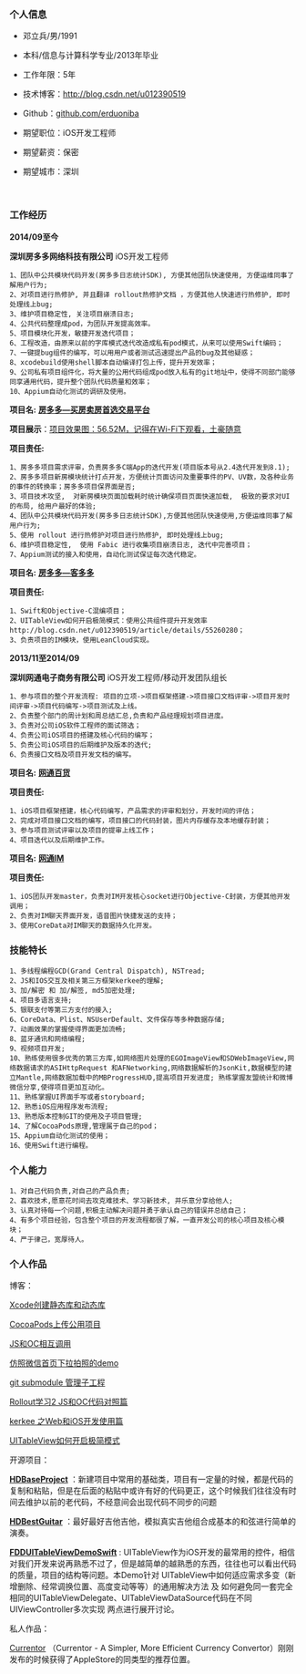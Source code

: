 ### 个人信息

- 邓立兵/男/1991

- 本科/信息与计算科学专业/2013年毕业

- 工作年限：5年

- 技术博客：http://blog.csdn.net/u012390519

- Github：[github.com/erduoniba](https://github.com/erduoniba)

- 期望职位：iOS开发工程师

- 期望薪资：保密

- 期望城市：深圳

  ​

### 工作经历

**2014/09至今**

**深圳房多多网络科技有限公司**     iOS开发工程师

```
1、团队中公共模块代码开发(房多多日志统计SDK), 方便其他团队快速使用, 方便运维同事了解用户行为; 
2、对项目进行热修护, 并且翻译 rollout热修护文档 ，方便其他人快速进行热修护, 即时处理线上bug;
3、维护项目稳定性, 关注项目崩溃日志;
4、公共代码整理成pod，为团队开发提高效率。
5、项目模块化开发，敏捷开发迭代项目；
6、工程改造，由原来以前的字库模式迭代改造成私有pod模式，从来可以使用Swift编码；
7、一键提bug组件的编写，可以用用户或者测试迅速提出产品的bug及其他疑惑；
8、xcodebuild使用shell脚本自动编译打包上传，提升开发效率；
9、公司私有项目组件化，将大量的公用代码组成pod放入私有的git地址中，使得不同部门能够同享通用代码，提升整个团队代码质量和效率；
10、Appium自动化测试的调研及使用。
```

**项目名:**   [**房多多—买房卖房首选交易平台**](https://appsto.re/cn/c6wqY.i)

**项目展示**：[项目效果图：56.52M，记得在Wi-Fi下观看，土豪随意](http://7xqhx8.com1.z0.glb.clouddn.com/fdd.gif)

**项目责任:** 

```
1、房多多项目需求评审，负责房多多C端App的迭代开发(项目版本号从2.4迭代开发到8.1);
2、房多多项目新房模块统计打点开发，方便统计页面访问及重要事件的PV、UV数，及各种业务的事件的转换率；房多多项目保界面是否;
3、项目技术攻坚,  对新房模块页面加载耗时统计确保项目页面快速加载,  极致的要求对UI的布局, 给用户最好的体验;
4、团队中公共模块代码开发(房多多日志统计SDK),方便其他团队快速使用,方便运维同事了解用户行为; 
5、使用 rollout 进行热修护对项目进行热修护, 即时处理线上bug;
6、维护项目稳定性,  使用 Fabic 进行收集项目崩溃日志, 迭代中完善项目；
7、Appium测试的接入和使用，自动化测试保证每次迭代稳定。
```

**项目名:**   [**房多多—客多多**](https://fir.im/consultant) 

**项目责任:** 

```
1、Swift和Objective-C混编项目；
2、UITableView如何开启极简模式：使用公共组件提升开发效率http://blog.csdn.net/u012390519/article/details/55260280；
3、负责项目的IM模块，使用LeanCloud实现。
```



**2013/11至2014/09**

**深圳网通电子商务有限公司**    iOS开发工程师/移动开发团队组长

```
1、参与项目的整个开发流程: 项目的立项->项目框架搭建->项目接口文档评审->项目开发时间评审->项目代码编写->项目测试及上线。
2、负责整个部门的周计划和周总结汇总,负责和产品经理规划项目进度。
3、负责对公司iOS软件工程师的面试筛选；
4、负责公司iOS项目的搭建及核心代码的编写；
5、负责公司iOS项目的后期维护及版本的迭代;
6、负责接口文档及项目开发文档的编写。
```

**项目名:**  [**网通百货**](https://itunes.apple.com/cn/app/wang-tong-bai-huo-shou-ji/id825481902?mt=8)

**项目责任:**

```
1、iOS项目框架搭建，核心代码编写，产品需求的评审和划分，开发时间的评估；
2、完成对项目接口文档的编写，项目接口的代码封装，图片内存缓存及本地缓存封装；
3、参与项目测试评审以及项目的提审上线工作；
4、项目迭代以及后期维护工作。
```

**项目名:**  [**网通IM**](https://appsto.re/cn/nziDU.i)

**项目责任:**

```
1、iOS团队开发master，负责对IM开发核心socket进行Objective-C封装，方便其他开发调用；
2、负责对IM聊天界面开发，语音图片快捷发送的支持；
3、使用CoreData对IM聊天的数据持久化开发。
```



### 技能特长

```
1、多线程编程GCD(Grand Central Dispatch), NSTread;
2、JS和IOS交互及相关第三方框架kerkee的理解;
3、加/解密 和 加/解签, md5加密处理;
4、项目多语言支持;
5、银联支付等第三方支付的接入; 
6、CoreData、Plist、NSUserDefault、文件保存等多种数据存储; 
7、动画效果的掌握使得界面更加流畅; 
8、蓝牙通讯和网络编程;
9、视频项目开发; 
10、熟练使用很多优秀的第三方库,如网络图片处理的EGOImageView和SDWebImageView,网络数据请求的ASIHttpRequest 和AFNetworking,网络数据解析的JsonKit,数据模型的建立Mantle,网络数据加载中的MBProgressHUD,提高项目开发进度; 熟练掌握友盟统计和微博微信分享,使得项目更加互动化。
11、熟练掌握UI界面手写或者storyboard; 
12、熟悉iOS应用程序发布流程; 
13、熟悉版本控制GIT的使用及子项目管理;
14、了解CocoaPods原理,管理属于自己的pod；
15、Appium自动化测试的使用；
16、使用Swift进行编程。
```



### 个人能力

```
1、对自己代码负责,对自己的产品负责; 
2、喜欢技术,愿意花时间去攻克难技术、学习新技术, 并乐意分享给他人; 
3、认真对待每一个问题,积极主动解决问题并勇于承认自己的错误并总结自己；
4、有多个项目经验，包含整个项目的开发流程都很了解，一直开发公司的核心项目及核心模块；
4、严于律己，宽厚待人。
```



### 个人作品

博客：

[Xcode创建静态库和动态库](http://blog.csdn.net/u012390519/article/details/41442793)

[CocoaPods上传公用项目](http://blog.csdn.net/u012390519/article/details/48497343)

[JS和OC相互调用](http://blog.csdn.net/u012390519/article/details/50144049)

[仿照微信首页下拉拍照的demo](http://blog.csdn.net/u012390519/article/details/50350694)

[git submodule 管理子工程](http://blog.csdn.net/u012390519/article/details/51356714)

[Rollout学习2 JS和OC代码对照篇](http://blog.csdn.net/u012390519/article/details/51444190)

[kerkee 之Web和iOS开发使用篇](http://blog.csdn.net/u012390519/article/details/51702233)

[UITableView如何开启极简模式](http://blog.csdn.net/u012390519/article/details/55260280) 

开源项目：

[**HDBaseProject**](https://github.com/erduoniba/HDBaseProject) ：新建项目中常用的基础类，项目有一定量的时候，都是代码的复制和粘贴，但是在后面的粘贴中或许有好的代码更正，这个时候我们往往没有时间去维护以前的老代码，不经意间会出现代码不同步的问题

[**HDBestGuitar**](https://github.com/erduoniba/HDBestGuitar) ：最好最好吉他吉他，模拟真实吉他组合成基本的和弦进行简单的演奏。

[**FDDUITableViewDemoSwift**](https://github.com/erduoniba/FDDUITableViewDemoSwift) : UITableView作为iOS开发的最常用的控件，相信对我们开发来说再熟悉不过了，但是越简单的越熟悉的东西，往往也可以看出代码的质量，项目的结构等问题。本Demo针对 UITableView中如何适应需求多变（新增删除、经常调换位置、高度变动等等）的通用解决方法 及 如何避免同一套完全相同的UITableViewDelegate、UITableViewDataSource代码在不同UIViewController多次实现 两点进行展开讨论。

私人作品：

[Currentor](https://itunes.apple.com/cn/app/currentor-a-simpler-more-efficient-currency-convertor/id916165134?mt=8) （Currentor - A Simpler, More Efficient Currency Convertor）刚刚发布的时候获得了AppleStore的同类型的推荐位置。









